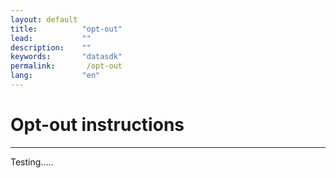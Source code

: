 ```yaml
---
layout: default
title:          "opt-out"
lead:           ""
description:    ""
keywords:       "datasdk"
permalink:       /opt-out
lang:           "en"
---
```


# Opt-out instructions
---

Testing.....


